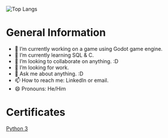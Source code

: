 ![Top Langs](https://github-readme-stats.vercel.app/api/top-langs/?username=axyl-casc)
<!--
**ZxNashx/ZxNashx** is a ✨ _special_ ✨ repository because its `README.md` (this file) appears on your GitHub profile.

Here are some ideas to get you started:
-->
# General Information
- 🔭 I’m currently working on a game using Godot game engine. 
- 🌱 I’m currently learning SQL & C. 
- 👯 I’m looking to collaborate on anything. :D
- 🤔 I’m looking for work.
- 💬 Ask me about anything. :D
- 📫 How to reach me: LinkedIn or email.
- 😄 Pronouns: He/Him


# Certificates
[Python 3](https://www.codingame.com/certification/ce7BPiHkEemKyt0QjgeCMA)
